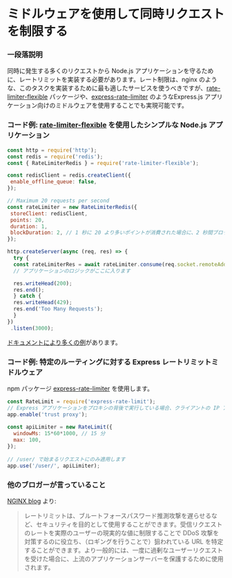 # ミドルウェアを使用して同時リクエストを制限する

### 一段落説明

同時に発生する多くのリクエストから Node.js アプリケーションを守るために、レートリミットを実装する必要があります。レート制限は、nginx のような、このタスクを実装するために最も適したサービスを使うべきですが、[rate-limiter-flexible](https://www.npmjs.com/package/rate-limiter-flexible) パッケージや、[express-rate-limiter](https://www.npmjs.com/package/express-rate-limit) のようなExpress.js アプリケーション向けのミドルウェアを使用することでも実現可能です。
 
### コード例: [rate-limiter-flexible](https://www.npmjs.com/package/rate-limiter-flexible) を使用したシンプルな Node.js アプリケーション
 
  ```javascript
 const http = require('http');
 const redis = require('redis');
 const { RateLimiterRedis } = require('rate-limiter-flexible');
 
 const redisClient = redis.createClient({
   enable_offline_queue: false,
 });

 // Maximum 20 requests per second
 const rateLimiter = new RateLimiterRedis({
   storeClient: redisClient,
   points: 20,
   duration: 1,
   blockDuration: 2, // 1 秒に 20 より多いポイントが消費された場合に、2 秒間ブロックします
 });

 http.createServer(async (req, res) => {
    try {
    const rateLimiterRes = await rateLimiter.consume(req.socket.remoteAddress);
    // アプリケーションのロジックがここに入ります

    res.writeHead(200);
    res.end();
    } catch {
    res.writeHead(429);
    res.end('Too Many Requests');
    }
 })
   .listen(3000);
 ```

[ドキュメントにより多くの例](https://github.com/animir/node-rate-limiter-flexible/wiki/Overall-example)があります。

### コード例: 特定のルーティングに対する Express レートリミットミドルウェア

npm パッケージ [express-rate-limiter](https://www.npmjs.com/package/express-rate-limit) を使用します。

```javascript
const RateLimit = require('express-rate-limit');
// Express アプリケーションをプロキシの背後で実行している場合、クライアントの IP アドレスが req.ip に渡されていることを保証するために重要です
app.enable('trust proxy'); 
 
const apiLimiter = new RateLimit({
  windowMs: 15*60*1000, // 15 分
  max: 100,
});
 
// /user/ で始まるリクエストにのみ適用します
app.use('/user/', apiLimiter);
```

### 他のブロガーが言っていること

[NGINX blog](https://www.nginx.com/blog/rate-limiting-nginx/) より:
> レートリミットは、ブルートフォースパスワード推測攻撃を遅らせるなど、セキュリティを目的として使用することができます。受信リクエストのレートを実際のユーザーの現実的な値に制限することで DDoS 攻撃を対策するのに役立ち、（ロギングを行うことで）狙われている URL を特定することができます。より一般的には、一度に過剰なユーザーリクエストを受けた場合に、上流のアプリケーションサーバーを保護するために使用されます。


